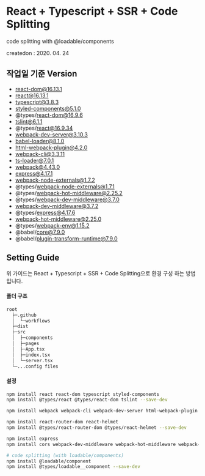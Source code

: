 # React + Typescript + SSR + Code Splitting

code splitting with @loadable/components

createdon : 2020. 04. 24

## 작업일 기준 Version

- react-dom@16.13.1
- react@16.13.1
- typescript@3.8.3
- styled-components@5.1.0
- @types/react-dom@16.9.6
- tslint@6.1.1
- @types/react@16.9.34
- webpack-dev-server@3.10.3
- babel-loader@8.1.0
- html-webpack-plugin@4.2.0
- webpack-cli@3.3.11
- ts-loader@7.0.1
- webpack@4.43.0
- express@4.17.1
- webpack-node-externals@1.7.2
- @types/webpack-node-externals@1.7.1
- @types/webpack-hot-middleware@2.25.2
- @types/webpack-dev-middleware@3.7.0
- webpack-dev-middleware@3.7.2
- @types/express@4.17.6
- webpack-hot-middleware@2.25.0
- @types/webpack-env@1.15.2
- @babel/core@7.9.0
- @babel/plugin-transform-runtime@7.9.0

## Setting Guide

위 가이드는 React + Typescript + SSR + Code Splitting으로 환경 구성 하는 방법 입니다.

#### 폴더 구조

```bash
root
  ├─.github
  │  └─workflows
  ├─dist
  ├─src
  │  ├─components
  │  ├─pages
  │  ├─App.tsx
  │  ├─index.tsx
  │  └─server.tsx
  └─...config files
```

#### 설정

```bash
npm install react react-dom typescript styled-components
npm install @types/react @types/react-dom tslint --save-dev

npm install webpack webpack-cli webpack-dev-server html-webpack-plugin babel-loader ts-loader --save-dev

npm install react-router-dom react-helmet
npm install @types/react-router-dom @types/react-helmet --save-dev

npm install express
npm install cors webpack-dev-middleware webpack-hot-middleware webpack-node-externals @types/cors @types/express @types/webpack-dev-middleware @types/webpack-hot-middleware @types/webpack-env --save-dev

# code splitting (with loadable/components)
npm install @loadable/component
npm install @types/loadable__component --save-dev
```
